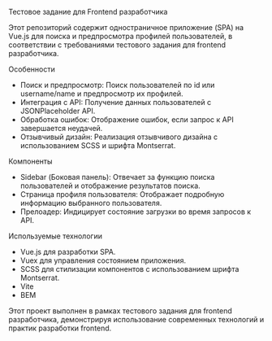Тестовое задание для Frontend разработчика

Этот репозиторий содержит одностраничное приложение (SPA) на Vue.js для поиска и предпросмотра профилей пользователей, в соответствии с требованиями тестового задания для frontend разработчика.

Особенности

- Поиск и предпросмотр: Поиск пользователей по id или username/name и предпросмотр их профилей.
- Интеграция с API: Получение данных пользователей с JSONPlaceholder API.
- Обработка ошибок: Отображение ошибок, если запрос к API завершается неудачей.
- Отзывчивый дизайн: Реализация отзывчивого дизайна с использованием SCSS и шрифта Montserrat.

Компоненты

- Sidebar (Боковая панель): Отвечает за функцию поиска пользователей и отображение результатов поиска.
- Страница профиля пользователя: Отображает подробную информацию выбранного пользователя.
- Прелоадер: Индицирует состояние загрузки во время запросов к API.

Используемые технологии

- Vue.js для разработки SPA.
- Vuex для управления состоянием приложения.
- SCSS для стилизации компонентов с использованием шрифта Montserrat.
- Vite
- BEM

Этот проект выполнен в рамках тестового задания для frontend разработчика, демонстрируя использование современных технологий и практик разработки frontend.
